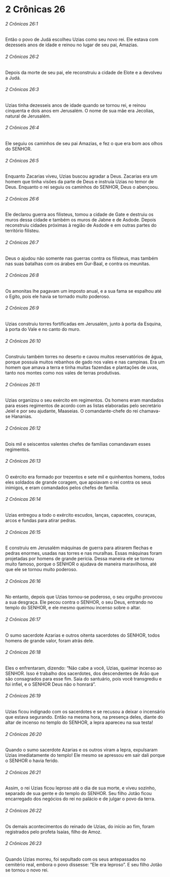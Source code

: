 # 2 Crônicas 26

###### 2 Crônicas 26:1

Então o povo de Judá escolheu Uzias como seu novo rei. Ele estava com dezesseis anos de idade e reinou no lugar de seu pai, Amazias.

###### 2 Crônicas 26:2

Depois da morte de seu pai, ele reconstruiu a cidade de Elote e a devolveu a Judá.

###### 2 Crônicas 26:3

Uzias tinha dezesseis anos de idade quando se tornou rei, e reinou cinquenta e dois anos em Jerusalém. O nome de sua mãe era Jecolias, natural de Jerusalém.

###### 2 Crônicas 26:4

Ele seguiu os caminhos de seu pai Amazias, e fez o que era bom aos olhos do SENHOR.

###### 2 Crônicas 26:5

Enquanto Zacarias viveu, Uzias buscou agradar a Deus. Zacarias era um homem que tinha visões da parte de Deus e instruía Uzias no temor de Deus. Enquanto o rei seguiu os caminhos do SENHOR, Deus o abençoou.

###### 2 Crônicas 26:6

Ele declarou guerra aos filisteus, tomou a cidade de Gate e destruiu os muros dessa cidade e também os muros de Jabne e de Asdode. Depois reconstruiu cidades próximas à região de Asdode e em outras partes do território filisteu.

###### 2 Crônicas 26:7

Deus o ajudou não somente nas guerras contra os filisteus, mas também nas suas batalhas com os árabes em Gur-Baal, e contra os meunitas.

###### 2 Crônicas 26:8

Os amonitas lhe pagavam um imposto anual, e a sua fama se espalhou até o Egito, pois ele havia se tornado muito poderoso.

###### 2 Crônicas 26:9

Uzias construiu torres fortificadas em Jerusalém, junto à porta da Esquina, à porta do Vale e no canto do muro.

###### 2 Crônicas 26:10

Construiu também torres no deserto e cavou muitos reservatórios de água, porque possuía muitos rebanhos de gado nos vales e nas campinas. Era um homem que amava a terra e tinha muitas fazendas e plantações de uvas, tanto nos montes como nos vales de terras produtivas.

###### 2 Crônicas 26:11

Uzias organizou o seu exército em regimentos. Os homens eram mandados para esses regimentos de acordo com as listas elaboradas pelo secretário Jeiel e por seu ajudante, Maaseias. O comandante-chefe do rei chamava-se Hananias.

###### 2 Crônicas 26:12

Dois mil e seiscentos valentes chefes de famílias comandavam esses regimentos.

###### 2 Crônicas 26:13

O exército era formado por trezentos e sete mil e quinhentos homens, todos eles soldados de grande coragem, que apoiavam o rei contra os seus inimigos, e eram comandados pelos chefes de família.

###### 2 Crônicas 26:14

Uzias entregou a todo o exército escudos, lanças, capacetes, couraças, arcos e fundas para atirar pedras.

###### 2 Crônicas 26:15

E construiu em Jerusalém máquinas de guerra para atirarem flechas e pedras enormes, usadas nas torres e nas muralhas. Essas máquinas foram projetadas por homens de grande perícia. Dessa maneira ele se tornou muito famoso, porque o SENHOR o ajudava de maneira maravilhosa, até que ele se tornou muito poderoso.

###### 2 Crônicas 26:16

No entanto, depois que Uzias tornou-se poderoso, o seu orgulho provocou a sua desgraça. Ele pecou contra o SENHOR, o seu Deus, entrando no templo do SENHOR, e ele mesmo queimou incenso sobre o altar.

###### 2 Crônicas 26:17

O sumo sacerdote Azarias e outros oitenta sacerdotes do SENHOR, todos homens de grande valor, foram atrás dele.

###### 2 Crônicas 26:18

Eles o enfrentaram, dizendo: “Não cabe a você, Uzias, queimar incenso ao SENHOR. Isso é trabalho dos sacerdotes, dos descendentes de Arão que são consagrados para esse fim. Saia do santuário, pois você transgrediu e foi infiel, e o SENHOR Deus não o honrará”.

###### 2 Crônicas 26:19

Uzias ficou indignado com os sacerdotes e se recusou a deixar o incensário que estava segurando. Então na mesma hora, na presença deles, diante do altar de incenso no templo do SENHOR, a lepra apareceu na sua testa!

###### 2 Crônicas 26:20

Quando o sumo sacerdote Azarias e os outros viram a lepra, expulsaram Uzias imediatamente do templo! Ele mesmo se apressou em sair dali porque o SENHOR o havia ferido.

###### 2 Crônicas 26:21

Assim, o rei Uzias ficou leproso até o dia de sua morte, e viveu sozinho, separado de sua gente e do templo do SENHOR. Seu filho Jotão ficou encarregado dos negócios do rei no palácio e de julgar o povo da terra.

###### 2 Crônicas 26:22

Os demais acontecimentos do reinado de Uzias, do início ao fim, foram registrados pelo profeta Isaías, filho de Amoz.

###### 2 Crônicas 26:23

Quando Uzias morreu, foi sepultado com os seus antepassados no cemitério real, embora o povo dissesse: “Ele era leproso”. E seu filho Jotão se tornou o novo rei.

